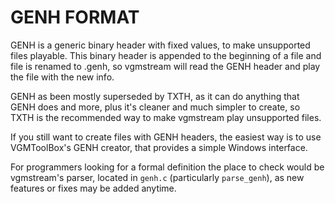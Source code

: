 # GENH FORMAT

GENH is a generic binary header with fixed values, to make unsupported files playable. This binary header is appended to the beginning of a file and file is renamed to .genh, so vgmstream will read the GENH header and play the file with the new info.

GENH as been mostly superseded by TXTH, as it can do anything that GENH does and more, plus it's cleaner and much simpler to create, so TXTH is the recommended way to make vgmstream play unsupported files.

If you still want to create files with GENH headers, the easiest way is to use VGMToolBox's GENH creator, that provides a simple Windows interface.

For programmers looking for a formal definition the place to check would be vgmstream's parser, located in `genh.c` (particularly `parse_genh`), as new features or fixes may be added anytime.
